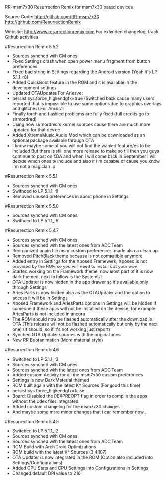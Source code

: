 
  RR-msm7x30 
  Resurrection Remix for msm7x30 based devices

  Source Code: http://github.com/RR-msm7x30
	       http://github.com/ResurrectionRemix

  Website: http://www.resurrectionremix.com
  For extended changelog, track Github activities

#Resurrection Remix 5.5.2

- Sources synched with CM ones
- Fixed Settings crash when open power menu fragment from button preferences
- Fixed bad string in Settings regarding the Android version (Yeah it's LP 5.1.1_r8)
- Added QuickBoot feature in the ROM and it is available in the development settings
- Updated OTAUpdates
 For Ariesve: 
- persist.sys.force_highendgfx=true (Switched back cause many users reported that is impossible to use some options due to graphics overlays and glitches)
 For Ancora: 
- Finally torch and flashled problems are fully fixed (full credits go to sirmordred)
- Using now sirmordred's kernel sources cause there are much more updated for that device  
- Added XtremeMusic Audio Mod which can be downloaded as an optional package available through OTA
- I know maybe some of you will not find the wanted feature/es to be included 
  But there is still one more release to make so till then you guys continue
  to post on XDA and when i will come back in September i will decide which ones 
  to include and also if i'm capable of cause you know i'm not a magician :p   

#Resurrection Remix 5.5.1

- Sources synched with CM ones
- Swithced to LP 5.1.1_r8
- Removed unused preferences in about phone in Settings  

#Resurrection Remix 5.5.0

- Sources synched with CM ones
- Swithced to LP 5.1.1_r6 

#Resurrection Remix 5.4.7

- Sources synched with CM ones
- Sources synched with the latest ones from ADC Team
- Reorganized again the msm custom preferences, made also a clean up
- Removed PitchBlack theme because is not compatible anymore
- Added entry in Settings for the Xposed Framework, Xposed is not provided by the ROM so you will need to install it at your own
- Started working on the Framework theme, now most part of it is now dark themed, next to follow is the SystemUI
- OTA Updater is now hidden in the app drawer so it's available only through Settings
- Aries Parts is now hidden also as the OTAUpdater and the option to access it will be in Settings
- Xposed Framework and AriesParts options in Settings will be hidden if someone if these apps will not be installed on the device, for example AriesParts is not included in ancora
- The ROM should now be flashed automatically after the download in OTA (This release will not be flashed automatically but only by the next one) (It should, so if it's not working just report)
- Synched OTA Updater sources with the original ones
- New RR Bootanimation (More material style)

#Resurrection Remix 5.4.6

- Switched to LP 5.1.1_r3
- Sources synched with CM ones
- Sources synched with the latest ones from ADC Team
- Added custom Activity for all the msm7x30 custom preferences
- Settings is now Dark Material themed
- ROM built again with the latest K^ Sources (For good this time)
- persist.sys.force_highendgfx=false
- Board: Disabled the DEXPREOPT flag in order to compile the apps without the odex files integrated
- Added custom changelog for the msm7x30 changes
- And maybe some more minor changes that i can remember now..


#Resurrection Remix 5.4.5

- Switched to LP 5.1.1_r2
- Sources synched with CM ones
- Sources synched with the latest ones from ADC Team
- ROM Build with ArchiDroid Optimizations
- ROM build with the latest K^ Sources (3.4.107)
- OTA Updater is now integrated in the ROM (Option also included into Settings/Configurations)
- Added CPU Stats and CPU Settings into Configurations in Settings
- Changed default DPI value to 216
